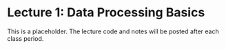 # Lecture 1: Data Processing Basics

This is a placeholder. The lecture code and notes will be posted after each class period.
